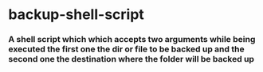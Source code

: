 # backup-shell-script

### A shell script which which accepts two arguments while being executed the first one the dir or file to be backed up and the second one the destination where the folder will be backed up
